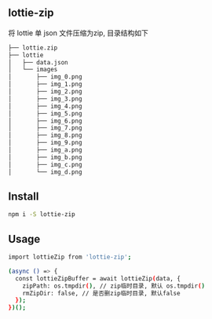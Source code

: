 ## lottie-zip

将 lottie 单 json 文件压缩为zip, 目录结构如下

```bash
├── lottie.zip
├── lottie
│   ├── data.json
│   └── images
│       ├── img_0.png
│       ├── img_1.png
│       ├── img_2.png
│       ├── img_3.png
│       ├── img_4.png
│       ├── img_5.png
│       ├── img_6.png
│       ├── img_7.png
│       ├── img_8.png
│       ├── img_9.png
│       ├── img_a.png
│       ├── img_b.png
│       ├── img_c.png
│       └── img_d.png
```

## Install

```bash
npm i -S lottie-zip
```

## Usage

```bash
import lottieZip from 'lottie-zip';

(async () => {
  const lottieZipBuffer = await lottieZip(data, {
    zipPath: os.tmpdir(), // zip临时目录, 默认 os.tmpdir()
    rmZipDir: false, // 是否删zip临时目录, 默认false
  });
})();
```